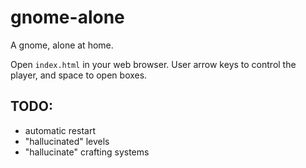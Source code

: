 # gnome-alone
A gnome, alone at home.

Open `index.html` in your web browser. User arrow keys to control the player, and space to open boxes.

## TODO:

- automatic restart
- "hallucinated" levels
- "hallucinate" crafting systems
